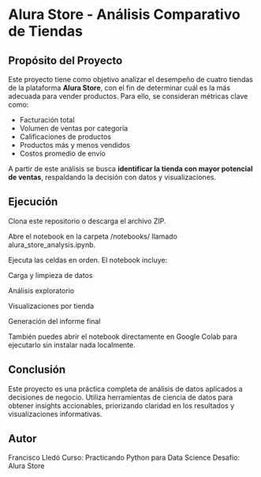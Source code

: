 # Alura Store - Análisis Comparativo de Tiendas

## Propósito del Proyecto

Este proyecto tiene como objetivo analizar el desempeño de cuatro tiendas de la plataforma **Alura Store**, con el fin de determinar cuál es la más adecuada para vender productos. Para ello, se consideran métricas clave como:

- Facturación total
- Volumen de ventas por categoría
- Calificaciones de productos
- Productos más y menos vendidos
- Costos promedio de envío

A partir de este análisis se busca **identificar la tienda con mayor potencial de ventas**, respaldando la decisión con datos y visualizaciones.

## Ejecución
Clona este repositorio o descarga el archivo ZIP.

Abre el notebook en la carpeta /notebooks/ llamado alura_store_analysis.ipynb.

Ejecuta las celdas en orden. El notebook incluye:

Carga y limpieza de datos

Análisis exploratorio

Visualizaciones por tienda

Generación del informe final

También puedes abrir el notebook directamente en Google Colab para ejecutarlo sin instalar nada localmente.

## Conclusión
Este proyecto es una práctica completa de análisis de datos aplicados a decisiones de negocio. Utiliza herramientas de ciencia de datos para obtener insights accionables, priorizando claridad en los resultados y visualizaciones informativas.

## Autor
Francisco Lledó
Curso: Practicando Python para Data Science
Desafío: Alura Store
